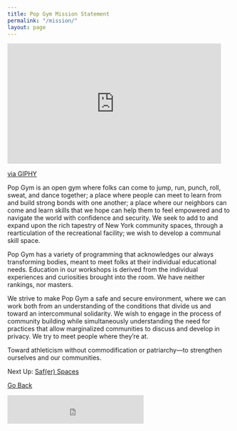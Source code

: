 ```yaml
---
title: Pop Gym Mission Statement
permalink: "/mission/"
layout: page
---
```


<iframe src="https://giphy.com/embed/3o7aD6NpYS7w2VINwc" width="480" height="270" frameBorder="0" class="giphy-embed" allowFullScreen></iframe><p><a href="https://giphy.com/gifs/pop-mma-nyc-3o7aD6NpYS7w2VINwc">via GIPHY</a></p>

Pop Gym is an open gym where folks can come to jump, run, punch, roll, sweat, and dance together; a place where people can meet to learn from and build strong bonds with one another; a place where our neighbors can come and learn skills that we hope can help them to feel empowered and to navigate the world with confidence and security. We seek to add to and expand upon the rich tapestry of New York community spaces, through a rearticulation of the recreational facility; we wish to develop a communal skill space. 

Pop Gym has a variety of programming that acknowledges our always transforming bodies, meant to meet folks at their individual educational needs.  Education in our workshops is derived from the individual experiences and curiosities brought into the room. We have neither rankings, nor masters.

We strive to make Pop Gym a safe and secure environment, where we can work both from an understanding of the conditions that divide us and toward an intercommunal solidarity. We wish to engage in the process of community building while simultaneously understanding the need for practices that allow marginalized communities to discuss and develop in privacy. We try to meet people where they’re at.
 
Toward athleticism without commodification or patriarchy—to strengthen ourselves and our communities.

Next Up: [Saf(er) Spaces](safe-space.md)

[Go Back](/about.md)

<iframe src="https://withfriends.co/pop_gym/embed/raw:kind=Join" width="306" height="64" frameborder="0"></iframe>
